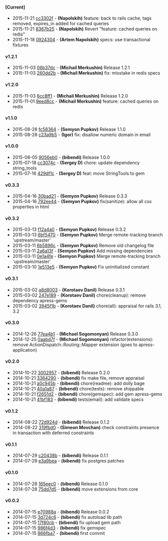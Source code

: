 
#### [Current]
 * 2015-11-21 [cc3302f](../../commit/cc3302f) - __(Napolskih)__ feature: back to rails cache, tags removed, expires_in added for cached queries
 * 2015-11-21 [8367b25](../../commit/8367b25) - __(Napolskih)__ Revert "feature: cached queries on redis"
 * 2015-11-18 [0924304](../../commit/0924304) - __(Artem Napolskih)__ specs: use transactional fixtures

#### v1.2.1
 * 2015-11-03 [06b37dc](../../commit/06b37dc) - __(Michail Merkushin)__ Release 1.2.1
 * 2015-11-03 [260dd2b](../../commit/260dd2b) - __(Michail Merkushin)__ fix: misstake in redis specs

#### v1.2.0
 * 2015-11-03 [6cc8ff1](../../commit/6cc8ff1) - __(Michail Merkushin)__ Release 1.2.0
 * 2015-11-01 [9eed8cc](../../commit/9eed8cc) - __(Michail Merkushin)__ feature: cached queries on redis

#### v1.1.0
 * 2015-08-28 [fc58364](../../commit/fc58364) - __(Semyon Pupkov)__ Release 1.1.0
 * 2015-08-28 [c23a9b5](../../commit/c23a9b5) - __(Igor)__ fix: disallow numeric domain in email

#### v1.0.0
 * 2015-08-05 [9056eb0](../../commit/9056eb0) - __(bibendi)__ Release 1.0.0
 * 2015-07-18 [cc3074c](../../commit/cc3074c) - __(Sergey D)__ chore: update dependency string_tools
 * 2015-07-16 [429df1c](../../commit/429df1c) - __(Sergey D)__ feat: move StringTools to gem

#### v0.3.3
 * 2015-04-16 [30bad21](../../commit/30bad21) - __(Semyon Pupkov)__ Release 0.3.3
 * 2015-04-16 [792ee44](../../commit/792ee44) - __(Semyon Pupkov)__ fix(sanitize): allow all css properties in html

#### v0.3.2
 * 2015-03-13 [f12a4a0](../../commit/f12a4a0) - __(Semyon Pupkov)__ Release 0.3.2
 * 2015-03-13 [6bf5470](../../commit/6bf5470) - __(Semyon Pupkov)__ Merge remote-tracking branch 'upstream/master'
 * 2015-03-11 [6b5896c](../../commit/6b5896c) - __(Semyon Pupkov)__ Remove old changelog file
 * 2015-03-11 [2a6a13f](../../commit/2a6a13f) - __(Semyon Pupkov)__ Add missing dependencies
 * 2015-03-11 [0e1a4fe](../../commit/0e1a4fe) - __(Semyon Pupkov)__ Merge remote-tracking branch 'upstream/master'
 * 2015-03-10 [1e513e5](../../commit/1e513e5) - __(Semyon Pupkov)__ Fix uninitialized constant

#### v0.3.1
 * 2015-03-02 [a8d8003](../../commit/a8d8003) - __(Korotaev Danil)__ Release 0.3.1
 * 2015-03-02 [247e189](../../commit/247e189) - __(Korotaev Danil)__ chore(cleanup): remove dependency apress-gems
 * 2015-03-02 [3945f1b](../../commit/3945f1b) - __(Korotaev Danil)__ chore(all): appraisal for rails 3.1, 3.2

#### v0.3.0
 * 2014-12-26 [77ea4b1](../../commit/77ea4b1) - __(Michael Sogomonyan)__ Release 0.3.0
 * 2014-12-25 [0aabd7f](../../commit/0aabd7f) - __(Michael Sogomonyan)__ refactor(extensions): remove ActionDispatch::Routing::Mapper extension (goes to apress-application)

#### v0.2.0
 * 2014-10-22 [3002957](../../commit/3002957) - __(bibendi)__ Release 0.2.0
 * 2014-10-21 [3364290](../../commit/3364290) - __(bibendi)__ fix make file, remove appraisal
 * 2014-10-21 [a0c945b](../../commit/a0c945b) - __(bibendi)__ chore(readme): add dolly bage
 * 2014-10-21 [40a1a87](../../commit/40a1a87) - __(bibendi)__ chore(tests): remove shippable
 * 2014-10-21 [f2651d2](../../commit/f2651d2) - __(bibendi)__ chore(gemspec): add gem apress-gems
 * 2014-10-21 [41bf183](../../commit/41bf183) - __(bibendi)__ tests(email): add validate specs

#### v0.1.2
 * 2014-08-22 [72d924d](../../commit/72d924d) - __(bibendi)__ Release 0.1.2
 * 2014-08-22 [319fbd0](../../commit/319fbd0) - __(Simeon Movchan)__ check constraints presence in transaction with deferred constraints

#### v0.1.1
 * 2014-07-29 [c20438b](../../commit/c20438b) - __(bibendi)__ Release 0.1.1
 * 2014-07-29 [e3a9bea](../../commit/e3a9bea) - __(bibendi)__ fix postgres patches

#### v0.1.0
 * 2014-07-28 [165eec0](../../commit/165eec0) - __(bibendi)__ Release 0.1.0
 * 2014-07-28 [75dd7d5](../../commit/75dd7d5) - __(bibendi)__ move extensions from core

#### v0.0.2
 * 2014-07-15 [e70988a](../../commit/e70988a) - __(bibendi)__ Release 0.0.2
 * 2014-07-15 [3d724c6](../../commit/3d724c6) - __(bibendi)__ fix autoload lib path
 * 2014-07-15 [17f80cb](../../commit/17f80cb) - __(bibendi)__ fix upload gem path
 * 2014-07-15 [986f4d3](../../commit/986f4d3) - __(bibendi)__ fix gemspec
 * 2014-07-15 [866fba7](../../commit/866fba7) - __(bibendi)__ first commit
